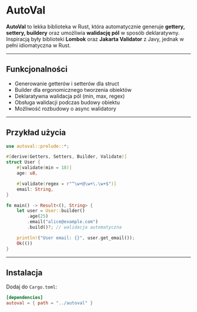 # AutoVal

**AutoVal** to lekka biblioteka w Rust, która automatycznie generuje **gettery, settery, buildery** oraz umożliwia **walidację pól** w sposób deklaratywny. Inspiracją były biblioteki **Lombok** oraz **Jakarta Validator** z Javy, jednak w pełni idiomatyczna w Rust.

---

## Funkcjonalności

- Generowanie getterów i setterów dla struct
- Builder dla ergonomicznego tworzenia obiektów
- Deklaratywna walidacja pól (min, max, regex)
- Obsługa walidacji podczas budowy obiektu
- Możliwość rozbudowy o async walidatory

---

## Przykład użycia

```rust
use autoval::prelude::*;

#[derive(Getters, Setters, Builder, Validate)]
struct User {
    #[validate(min = 18)]
    age: u8,

    #[validate(regex = r"^\w+@\w+\.\w+$")]
    email: String,
}

fn main() -> Result<(), String> {
    let user = User::builder()
        .age(25)
        .email("alice@example.com")
        .build()?; // walidacja automatyczna

    println!("User email: {}", user.get_email());
    Ok(())
}
````

---

## Instalacja

Dodaj do `Cargo.toml`:

```toml
[dependencies]
autoval = { path = "../autoval" }
```
